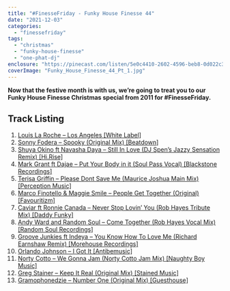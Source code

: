```yaml
---
title: "#FinesseFriday - Funky House Finesse 44"
date: "2021-12-03"
categories: 
  - "finessefriday"
tags: 
  - "christmas"
  - "funky-house-finesse"
  - "one-phat-dj"
enclosure: "https://pinecast.com/listen/5e0c4410-2602-4596-beb8-0d022c35874a.mp3 91695539 audio/mpeg "
coverImage: "Funky_House_Finesse_44_Pt_1.jpg"
---
```


**Now that the festive month is with us, we’re going to treat you to our Funky House Finesse Christmas special from 2011 for #FinesseFriday.**

## Track Listing

1. [Louis La Roche – Los Angeles \[White Label\]](https://soundcloud.com/louislaroche/louis-la-roche-los-angeles)
2. [Sonny Fodera – Spooky (Original Mix) \[Beatdown\]](https://www.beatport.com/track/spooky-original-mix/3077204)
3. [Shuya Okino ft Navasha Daya – Still In Love (DJ Spen’s Jazzy Sensation Remix) \[Hi.Rise\]](https://clk.tradedoubler.com/click?p=23708&a=1254950&url=http%3A%2F%2Fitunes.apple.com%2Fgb%2Falbum%2Fstill-in-love-dj-spens-jazzy%2Fid461029405%3Fi%3D461029418%26uo%3D4%26partnerId%3D2003)
4. [Mark Grant ft Dajae – Put Your Body in it (Soul Pass Vocal) \[Blackstone Recordings\]](https://clk.tradedoubler.com/click?p=23708&a=1254950&url=http%3A%2F%2Fitunes.apple.com%2Fgb%2Falbum%2Fsoul-pass-vocal-feat.-dajae%2Fid478607497%3Fi%3D478607499%26uo%3D4%26partnerId%3D2003)
5. [Terisa Griffin – Please Dont Save Me (Maurice Joshua Main Mix) \[Perception Music\]](https://clk.tradedoubler.com/click?p=23708&a=1254950&url=http%3A%2F%2Fitunes.apple.com%2Fgb%2Falbum%2Fplease-dont-save-me-maurice%2Fid480397676%3Fi%3D480397679%26uo%3D4%26partnerId%3D2003)
6. [Marco Finotello & Maggie Smile – People Get Together (Original) \[Favouritizm\]](https://www.traxsource.com/index.php?act=show&fc=tpage&cr=titles&cv=120889)
7. [Caviar ft Ronnie Canada – Never Stop Lovin’ You (Rob Hayes Tribute Mix) \[Daddy Funky\]](https://clk.tradedoubler.com/click?p=23708&a=1254950&url=http%3A%2F%2Fitunes.apple.com%2Fgb%2Falbum%2Fnever-stop-lovin-you-rob-hayes%2Fid477714537%3Fi%3D477714593%26uo%3D4%26partnerId%3D2003)
8. [Andy Ward and Random Soul – Come Together (Rob Hayes Vocal Mix) \[Random Soul Recordings\]](https://www.traxsource.com/index.php?act=show&fc=tpage&cr=titles&cv=125143)
9. [Groove Junkies ft Indeya – You Know How To Love Me (Richard Earnshaw Remix) \[Morehouse Recordings\]](https://www.beatport.com/release/you-know-how-to-love-me-pt-2/840566)
10. [Orlando Johnson – I Got It \[Antibemusic\]](https://clk.tradedoubler.com/click?p=23708&a=1254950&url=http%3A%2F%2Fitunes.apple.com%2Fgb%2Falbum%2Fi-got-it-harlem-hustlers-twisted%2Fid439881141%3Fi%3D439881568%26uo%3D4%26partnerId%3D2003)
11. [Norty Cotto – We Gonna Jam (Norty Cotto Jam Mix) \[Naughty Boy Music\]](https://www.beatport.com/track/we-gonna-jam-norty-cotto-jam-mix/3032839)
12. [Greg Stainer – Keep It Real (Original Mix) \[Stained Music\]](https://www.beatport.com/track/keep-it-real-original-mix/1601903)
13. [Gramophonedzie – Number One (Original Mix) \[Guesthouse\]](https://www.beatport.com/track/number-one-original-mix/3110142)
